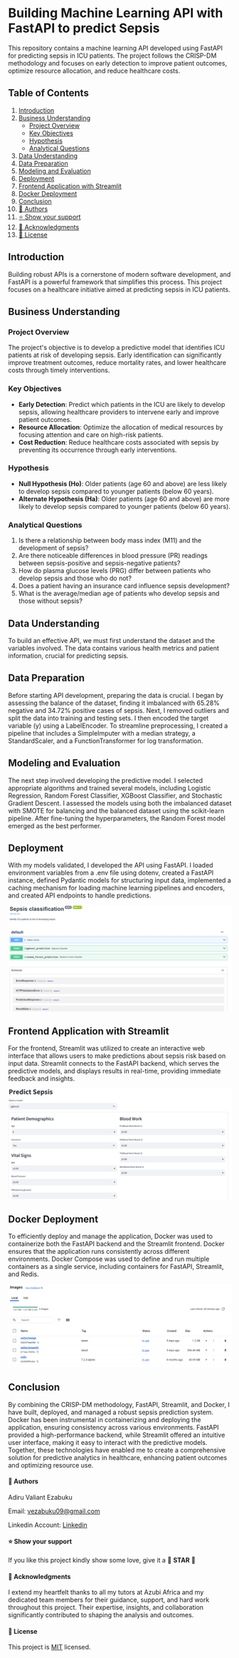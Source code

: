 # Building Machine Learning API with FastAPI to predict Sepsis 

This repository contains a machine learning API developed using FastAPI for predicting sepsis in ICU patients. The project follows the CRISP-DM methodology and focuses on early detection to improve patient outcomes, optimize resource allocation, and reduce healthcare costs.

## Table of Contents
1. [Introduction](#introduction)
2. [Business Understanding](#business-understanding)
    - [Project Overview](#project-overview)
    - [Key Objectives](#key-objectives)
    - [Hypothesis](#hypothesis)
    - [Analytical Questions](#analytical-questions)
3. [Data Understanding](#data-understanding)
4. [Data Preparation](#data-preparation)
5. [Modeling and Evaluation](#modeling-and-evaluation)
6. [Deployment](#deployment)
7. [Frontend Application with Streamlit](#frontend-application-with-streamlit)
8. [Docker Deployment](#docker-deployment)
9. [Conclusion](#conclusion)
10. [👥 Authors](#-authors)
11. [⭐️ Show your support](#️-show-your-support)
12. [🙏 Acknowledgments](#-acknowledgments)
13. [📝 License](#-license)

## Introduction
Building robust APIs is a cornerstone of modern software development, and FastAPI is a powerful framework that simplifies this process. This project focuses on a healthcare initiative aimed at predicting sepsis in ICU patients.

## Business Understanding

### Project Overview
The project's objective is to develop a predictive model that identifies ICU patients at risk of developing sepsis. Early identification can significantly improve treatment outcomes, reduce mortality rates, and lower healthcare costs through timely interventions.

### Key Objectives
- **Early Detection**: Predict which patients in the ICU are likely to develop sepsis, allowing healthcare providers to intervene early and improve patient outcomes.
- **Resource Allocation**: Optimize the allocation of medical resources by focusing attention and care on high-risk patients.
- **Cost Reduction**: Reduce healthcare costs associated with sepsis by preventing its occurrence through early interventions.

### Hypothesis
- **Null Hypothesis (Ho)**: Older patients (age 60 and above) are less likely to develop sepsis compared to younger patients (below 60 years).
- **Alternate Hypothesis (Ha)**: Older patients (age 60 and above) are more likely to develop sepsis compared to younger patients (below 60 years).

### Analytical Questions
1. Is there a relationship between body mass index (M11) and the development of sepsis?
2. Are there noticeable differences in blood pressure (PR) readings between sepsis-positive and sepsis-negative patients?
3. How do plasma glucose levels (PRG) differ between patients who develop sepsis and those who do not?
4. Does a patient having an insurance card influence sepsis development?
5. What is the average/median age of patients who develop sepsis and those without sepsis?

## Data Understanding
To build an effective API, we must first understand the dataset and the variables involved. The data contains various health metrics and patient information, crucial for predicting sepsis.

## Data Preparation
Before starting API development, preparing the data is crucial. I began by assessing the balance of the dataset, finding it imbalanced with 65.28% negative and 34.72% positive cases of sepsis. Next, I removed outliers and split the data into training and testing sets. I then encoded the target variable (y) using a LabelEncoder. To streamline preprocessing, I created a pipeline that includes a SimpleImputer with a median strategy, a StandardScaler, and a FunctionTransformer for log transformation.

## Modeling and Evaluation
The next step involved developing the predictive model. I selected appropriate algorithms and trained several models, including Logistic Regression, Random Forest Classifier, XGBoost Classifier, and Stochastic Gradient Descent. I assessed the models using both the imbalanced dataset with SMOTE for balancing and the balanced dataset using the scikit-learn pipeline. After fine-tuning the hyperparameters, the Random Forest model emerged as the best performer.

## Deployment
With my models validated, I developed the API using FastAPI. I loaded environment variables from a .env file using dotenv, created a FastAPI instance, defined Pydantic models for structuring input data, implemented a caching mechanism for loading machine learning pipelines and encoders, and created API endpoints to handle predictions.

![image](dev/Images/Capture.PNG)

## Frontend Application with Streamlit
For the frontend, Streamlit was utilized to create an interactive web interface that allows users to make predictions about sepsis risk based on input data. Streamlit connects to the FastAPI backend, which serves the predictive models, and displays results in real-time, providing immediate feedback and insights.

![image](dev/Images/Capture1.PNG)

## Docker Deployment
To efficiently deploy and manage the application, Docker was used to containerize both the FastAPI backend and the Streamlit frontend. Docker ensures that the application runs consistently across different environments. Docker Compose was used to define and run multiple containers as a single service, including containers for FastAPI, Streamlit, and Redis.

![image](dev/Images/Capture2.PNG)

## Conclusion
By combining the CRISP-DM methodology, FastAPI, Streamlit, and Docker, I have built, deployed, and managed a robust sepsis prediction system. Docker has been instrumental in containerizing and deploying the application, ensuring consistency across various environments. FastAPI provided a high-performance backend, while Streamlit offered an intuitive user interface, making it easy to interact with the predictive models. Together, these technologies have enabled me to create a comprehensive solution for predictive analytics in healthcare, enhancing patient outcomes and optimizing resource use.

#### 👥 Authors
Adiru Valiant Ezabuku

Email: vezabuku09@gmail.com

Linkedin Account: [Linkedin](https://www.linkedin.com/in/valiant-ezabuku/)

#### ⭐️ Show your support
If you like this project kindly show some love, give it a 🌟 **STAR** 🌟

#### 🙏 Acknowledgments
I extend my heartfelt thanks to all my tutors at Azubi Africa and my dedicated team members for their guidance, support, and hard work throughout this project. Their expertise, insights, and collaboration significantly contributed to shaping the analysis and outcomes.

#### 📝 License
This project is [MIT](./LICENSE) licensed.